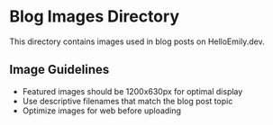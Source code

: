 # Blog Images Directory

This directory contains images used in blog posts on HelloEmily.dev.

## Image Guidelines

- Featured images should be 1200x630px for optimal display
- Use descriptive filenames that match the blog post topic
- Optimize images for web before uploading